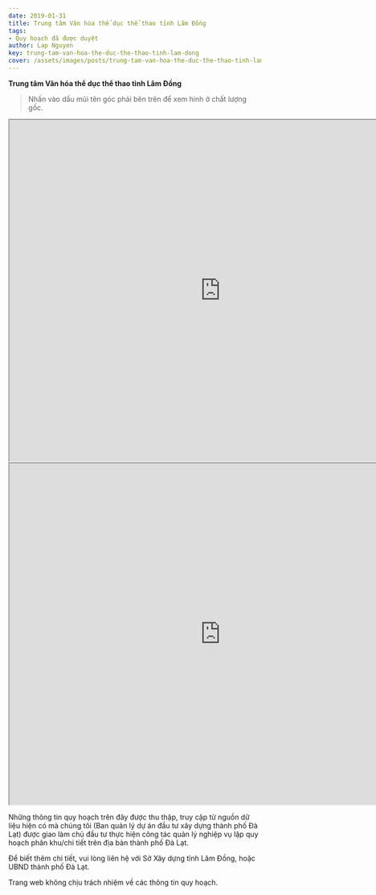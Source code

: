 ```yaml
---
date: 2019-01-31
title: Trung tâm Văn hóa thể dục thể thao tỉnh Lâm Đồng
tags:
- Quy hoạch đã được duyệt
author: Lap Nguyen
key: trung-tam-van-hoa-the-duc-the-thao-tinh-lam-dong
cover: /assets/images/posts/trung-tam-van-hoa-the-duc-the-thao-tinh-lam-dong.png
---
```


**Trung tâm Văn hóa thể dục thể thao tỉnh Lâm Đồng**

> Nhấn vào dấu mũi tên góc phải bên trên để xem hình ở chất lượng gốc.

<iframe src="https://drive.google.com/file/d/1nzDEUbZHp8KSOEPKF3beIDcwmDey6-5t/preview" width="840" height="680"></iframe>
<iframe src="https://drive.google.com/file/d/1Vji4nDlvq7Ntr_NnEUH1DM1Zq7B9piNI/preview" width="840" height="680"></iframe>

Những thông tin quy hoạch trên đây được thu thập, truy cập từ nguồn dữ liệu hiện có mà chúng tôi 
(Ban quản lý dự án đầu tư xây dựng thành phố Đà Lạt) được giao làm chủ đầu tư thực hiện công tác quản lý nghiệp vụ 
lập quy hoạch phân khu/chi tiết trên địa bàn thành phố Đà Lạt.

Để biết thêm chi tiết, vui lòng liên hệ với Sở Xây dựng tỉnh Lâm Đồng, hoặc UBND thành phố Đà Lạt.

Trang web không chịu trách nhiệm về các thông tin quy hoạch.